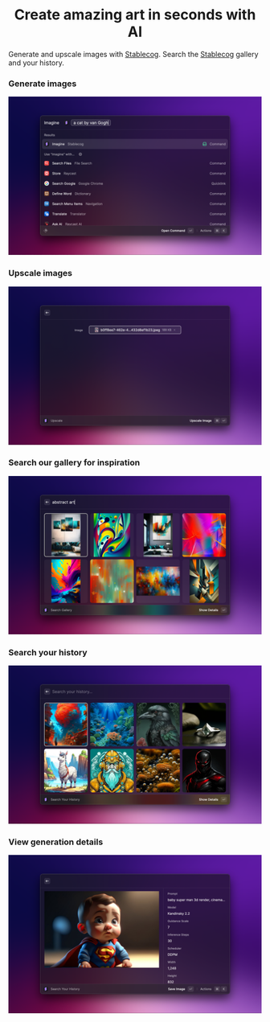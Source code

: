 <h1 align="center">Create amazing art in seconds with AI</h1>

Generate and upscale images with [Stablecog](https://stablecog.com). Search the [Stablecog](https://stablecog.com) gallery and your history.

### Generate images

![Imagine](https://raw.githubusercontent.com/stablecog/sc-raycast/master/metadata/1-imagine.png)

### Upscale images

![Upscale](https://raw.githubusercontent.com/stablecog/sc-raycast/master/metadata/2-upscale.png)

### Search our gallery for inspiration

![Search Gallery](https://raw.githubusercontent.com/stablecog/sc-raycast/master/metadata/3-gallery.png)

### Search your history

![Search Your History](https://raw.githubusercontent.com/stablecog/sc-raycast/master/metadata/4-history.png)

### View generation details

![Generation Details](https://raw.githubusercontent.com/stablecog/sc-raycast/master/metadata/5-generation-details.png)
